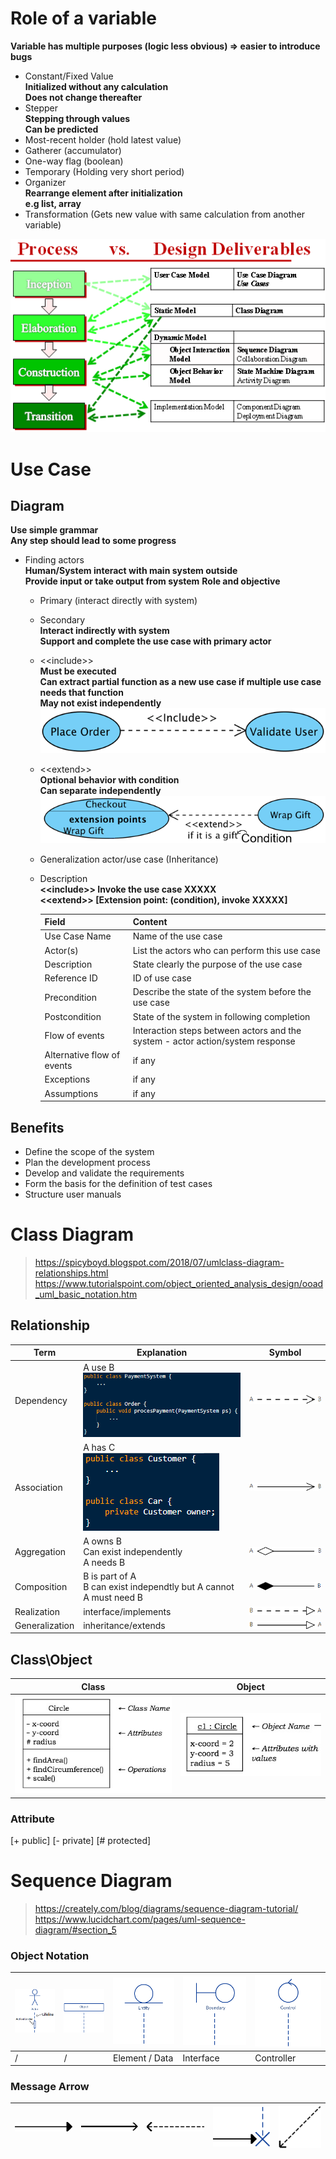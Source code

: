 # Role of a variable
**Variable has multiple purposes (logic less obvious) => easier to introduce bugs**
- Constant/Fixed Value  
  **Initialized without any calculation**  
  **Does not change thereafter**
- Stepper  
  **Stepping through values**  
  **Can be predicted**
- Most-recent holder (hold latest value)
- Gatherer (accumulator)
- One-way flag (boolean)
- Temporary (Holding very short period)
- Organizer  
  **Rearrange element after initialization**  
  **e.g list, array**
- Transformation (Gets new value with same calculation from another variable)

![Diagram](Image/diagram.png)

# Use Case
## Diagram
**Use simple grammar**  
**Any step should lead to some progress**
- Finding actors  
  **Human/System interact with main system outside**  
  **Provide input or take output from system**
  **Role and objective**
  - Primary (interact directly with system)
  - Secondary  
    **Interact indirectly with system**  
    **Support and complete the use case with primary actor**
  - <\<include\>>  
    **Must be executed**  
    **Can extract partial function as a new use case if multiple use case needs that function**  
    **May not exist independently**  
    ![Include](Image/use-case-include.png)
  - <\<extend\>>  
    **Optional behavior with condition**  
    **Can separate independently**  
    ![Extend](Image/use-case-extend.png)
  - Generalization actor/use case (Inheritance)
  - Description  
    **<\<include\>> Invoke the use case XXXXX**  
    **<\<extend\>> \[Extension point: (condition), invoke XXXXX\]**

    | Field | Content |
    | --- | --- |
    | Use Case Name | Name of the use case |
    | Actor(s) | List the actors who can perform this use case |
    | Description | State clearly the purpose of the use case |
    | Reference ID | ID of use case |
    | Precondition | Describe the state of the system before the use case |
    | Postcondition | State of the system in following completion |
    | Flow of events | Interaction steps between actors and the system - actor action/system response |
    | Alternative flow of events | if any |
    | Exceptions | if any |
    | Assumptions | if any |
## Benefits
- Define the scope of the system 
- Plan the development process 
- Develop and validate the requirements 
- Form the basis for the definition of test cases 
- Structure user manuals 

# Class Diagram
> https://spicyboyd.blogspot.com/2018/07/umlclass-diagram-relationships.html  
> https://www.tutorialspoint.com/object_oriented_analysis_design/ooad_uml_basic_notation.htm
##  Relationship
| Term | Explanation | Symbol |
| --- | --- | --- |
| Dependency | A use B <br /> ![Example](Image/class-dependency.png) | ![Symbol](Image/class-dependency-symbol.png) |
| Association | A has C <br /> ![Example](Image/class-association.png) | ![Symbol](Image/class-association-symbol.png) |
| Aggregation | A owns B <br /> Can exist independently <br /> A needs B | ![Symbol](Image/class-aggregation-symbol.png) |
| Composition | B is part of A <br /> B can exist independtly but A cannot <br /> A must need B | ![Symbol](Image/class-composition-symbol.png) |
| Realization | interface/implements | ![Symbol](Image/class-realization-symbol.png) |
| Generalization | inheritance/extends | ![Symbol](Image/class-generalization-symbol.png) |
## Class\\Object
| **Class** | **Object** |
| --- | --- |
| ![Class Structure](Image/class-struct.png) | ![Object Structure](Image/class-object-struct.png) |
### Attribute
\[\+ public\] \[\- private\] \[\# protected\]

# Sequence Diagram
> https://creately.com/blog/diagrams/sequence-diagram-tutorial/  
> https://www.lucidchart.com/pages/uml-sequence-diagram/#section_5

### Object Notation
| ![Actor](Image/sequence-diagram-actor.png) | ![Object](Image/sequence-diagram-object.png) | ![Entity](Image/sequence-diagram-entity.png) | ![Boundary](Image/sequence-diagram-boundary.png) | ![Control](Image/sequence-diagram-control.png) |
| --- | --- | --- | --- | --- |
| / | / | Element / Data | Interface | Controller |

### Message Arrow
| ![Synchronous](Image/sequence-diagram-synchronous.png) | ![Asynchronous](Image/sequence-diagram-asynchronous.png) | ![Return](Image/sequence-diagram-return.png) | ![Destruction](Image/sequence-diagram-destruction.png) | ![Delay](Image/sequence-diagram-delay.png) |
| --- | --- | --- | --- | --- |

